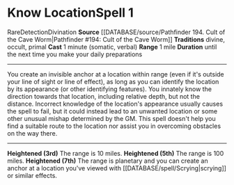 ﻿---
actions: null
area: null
bloodline: null
component:
- Somatic
- Verbal
cost: null
deity: null
domain: null
duration: until the next time you make your daily preparations
element: null
heighten: 3rd, 5th, 7th
heighten_level: 1, 3, 5, 7
id: '1429'
lesson: null
level: '1'
mystery: null
name: Know Location
patron_theme: null
range: 1 mile
rarity: Rare
requirement: null
rus_type_level: null
saving_throw: null
school: Divination
source: '[[DATABASE/source/Pathfinder 194. Cult of the Cave Worm|Pathfinder #194:
  Cult of the Cave Worm]]'
target: null
tradition:
- Divine
- Occult
- Primal
trait:
- '[[DATABASE/trait/Detection|Detection]]'
- '[[DATABASE/trait/Divination|Divination]]'
- '[[DATABASE/trait/Rare|Rare]]'
trigger: null
type: Spell

---
# Know Location<span class="item-type">Spell 1</span>

<span class="trait-rare item-trait">Rare</span><span class="item-trait">Detection</span><span class="item-trait">Divination</span>
**Source** [[DATABASE/source/Pathfinder 194. Cult of the Cave Worm|Pathfinder #194: Cult of the Cave Worm]]
**Traditions** divine, occult, primal
**Cast** 1 minute (somatic, verbal)
**Range** 1 mile
**Duration** until the next time you make your daily preparations

---
You create an invisible anchor at a location within range (even if it's outside your line of sight or line of effect), as long as you can identify the location by its appearance (or other identifying features). You innately know the direction towards that location, including relative depth, but not the distance.
 Incorrect knowledge of the location's appearance usually causes the spell to fail, but it could instead lead to an unwanted location or some other unusual mishap determined by the GM. This spell doesn't help you find a suitable route to the location nor assist you in overcoming obstacles on the way there.

---
**Heightened (3rd)** The range is 10 miles.
**Heightened (5th)** The range is 100 miles.
**Heightened (7th)** The range is planetary and you can create an anchor at a location you've viewed with [[DATABASE/spell/Scrying|scrying]] or similar effects.